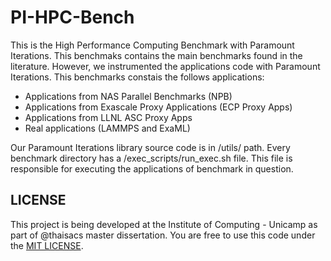 # PI-HPC-Bench 

This is the High Performance Computing Benchmark with Paramount Iterations. This benchmaks contains the main benchmarks found in the literature. However, we instrumented the applications code with Paramount Iterations. This benchmarks constais the follows applications:

* Applications from NAS Parallel Benchmarks (NPB)
* Applications from Exascale Proxy Applications (ECP Proxy Apps)
* Applications from LLNL ASC Proxy Apps
* Real applications (LAMMPS and ExaML)

Our Paramount Iterations library source code is in /utils/ path. Every benchmark directory has a /exec_scripts/run_exec.sh file. This file is responsible for executing the applications of benchmark in question.

## LICENSE

This project is being developed at the Institute of Computing - Unicamp as part of @thaisacs master dissertation.
You are free to use this code under the [MIT LICENSE](https://choosealicense.com/licenses/mit/).
